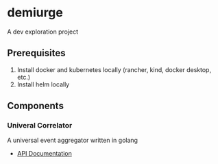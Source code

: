 # demiurge
A dev exploration project

## Prerequisites
1. Install docker and kubernetes locally (rancher, kind, docker desktop, etc.)
2. Install helm locally

## Components

### Univeral Correlator
A universal event aggregator written in golang

- [API Documentation](./universal-correlator/docs/README.md)